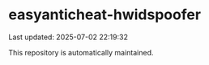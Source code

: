 # easyanticheat-hwidspoofer

Last updated: 2025-07-02 22:19:32

This repository is automatically maintained.
